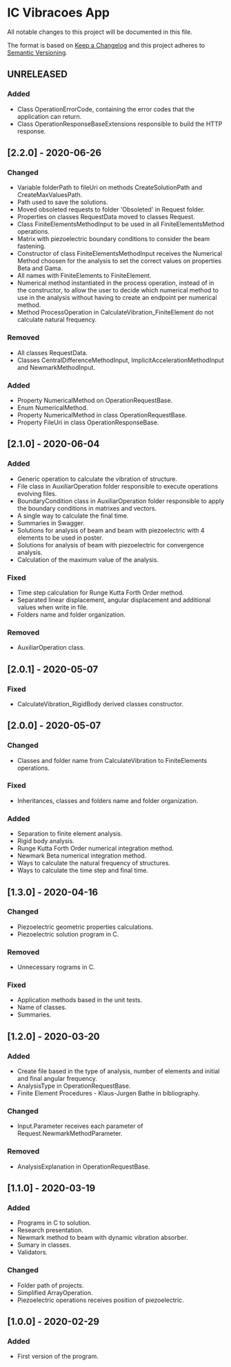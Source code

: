 # IC Vibracoes App
All notable changes to this project will be documented in this file.

The format is based on [Keep a Changelog](http://keepachangelog.com/en/1.0.0/)
and this project adheres to [Semantic Versioning](http://semver.org/spec/v2.0.0.html).

## UNRELEASED
### Added
- Class OperationErrorCode, containing the error codes that the application can return.
- Class OperationResponseBaseExtensions responsible to build the HTTP response.

## [2.2.0] - 2020-06-26
### Changed
- Variable folderPath to fileUri on methods CreateSolutionPath and CreateMaxValuesPath.
- Path used to save the solutions. 
- Moved obsoleted requests to folder 'Obsoleted' in Request folder.
- Properties on classes RequestData moved to classes Request.
- Class FiniteElementsMethodInput to be used in all FiniteElementsMethod operations.
- Matrix with piezoelectric boundary conditions to consider the beam fastening.
- Constructor of class FiniteElementsMethodInput receives the Numerical Method choosen for the analysis to set the correct values on properties Beta and Gama.
- All names with FiniteElements to FiniteElement.
- Numerical method instantiated in the process operation, instead of in the constructor, to allow the user to decide which numerical method to use in the analysis without having to create an endpoint per numerical method.
- Method ProcessOperation in CalculateVibration_FiniteElement do not calculate natural frequency.
### Removed
- All classes RequestData.
- Classes CentralDifferenceMethodInput, ImplicitAccelerationMethodInput and NewmarkMethodInput.
### Added
- Property NumericalMethod on OperationRequestBase.
- Enum NumericalMethod.
- Property NumericalMethod in class OperationRequestBase.
- Property FileUri in class OperationResponseBase.

## [2.1.0] - 2020-06-04
### Added
- Generic operation to calculate the vibration of structure.
- File class in AuxiliarOperation folder responsible to execute operations evolving files.
- BoundaryCondition class in AuxiliarOperation folder responsible to apply the boundary conditions in matrixes and vectors.
- A single way to calculate the final time.
- Summaries in Swagger.
- Solutions for analysis of beam and beam with piezoelectric with 4 elements to be used in poster.
- Solutions for analysis of beam with piezoelectric for convergence analysis.
- Calculation of the maximum value of the analysis.
### Fixed
- Time step calculation for Runge Kutta Forth Order method.
- Separated linear displacement, angular displacement and additional values when write in file.
- Folders name and folder organization.
### Removed
- AuxiliarOperation class.

## [2.0.1] - 2020-05-07
### Fixed
- CalculateVibration_RigidBody derived classes constructor.

## [2.0.0] - 2020-05-07
### Changed
- Classes and folder name from CalculateVibration to FiniteElements operations.
### Fixed
- Inheritances, classes and folders name and folder organization.
### Added
- Separation to finite element analysis.
- Rigid body analysis.
- Runge Kutta Forth Order numerical integration method.
- Newmark Beta numerical integration method.
- Ways to calculate the natural frequency of structures.
- Ways to calculate the time step and final time.

## [1.3.0] - 2020-04-16
### Changed
- Piezoelectric geometric properties calculations.
- Piezoelectric solution program in C.
### Removed
- Unnecessary rograms in C.
### Fixed
- Application methods based in the unit tests.
- Name of classes.
- Summaries.

## [1.2.0] - 2020-03-20 
### Added
- Create file based in the type of analysis, number of elements and initial and final angular frequency.
- AnalysisType in OperationRequestBase.
- Finite Element Procedures - Klaus-Jurgen Bathe in bibliography.
### Changed
- Input.Parameter receives each parameter of Request.NewmarkMethodParameter.
### Removed
- AnalysisExplanation in OperationRequestBase.

## [1.1.0] - 2020-03-19
### Added
- Programs in C to solution.
- Research presentation.
- Newmark method to beam with dynamic vibration absorber.
- Sumary in classes.
- Validators.
### Changed
- Folder path of projects.
- Simplified ArrayOperation.
- Piezoelectric operations receives position of piezoelectric.

## [1.0.0] - 2020-02-29
### Added
- First version of the program.